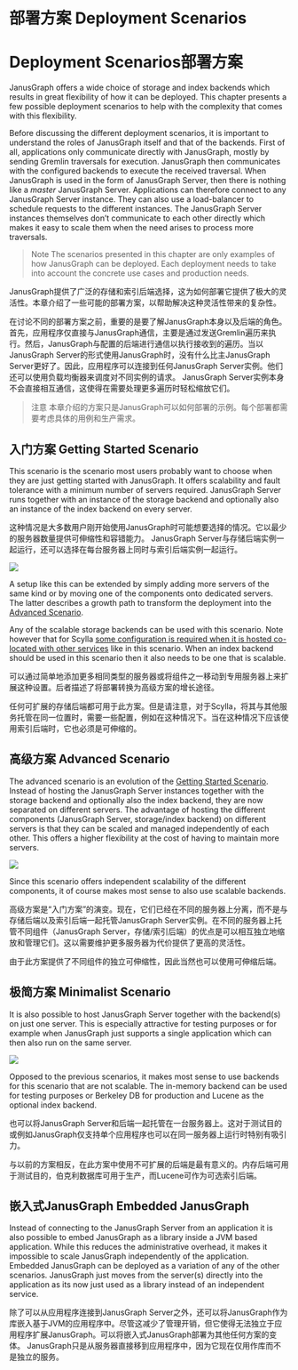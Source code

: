 # 部署方案 Deployment Scenarios
# Deployment Scenarios部署方案
JanusGraph offers a wide choice of storage and index backends which results in great flexibility of how it can be deployed. This chapter presents a few possible deployment scenarios to help with the complexity that comes with this flexibility.

Before discussing the different deployment scenarios, it is important to understand the roles of JanusGraph itself and that of the backends. First of all, applications only communicate directly with JanusGraph, mostly by sending Gremlin traversals for execution. JanusGraph then communicates with the configured backends to execute the received traversal. When JanusGraph is used in the form of JanusGraph Server, then there is nothing like a _master_ JanusGraph Server. Applications can therefore connect to any JanusGraph Server instance. They can also use a load-balancer to schedule requests to the different instances. The JanusGraph Server instances themselves don’t communicate to each other directly which makes it easy to scale them when the need arises to process more traversals.

> Note
The scenarios presented in this chapter are only examples of how JanusGraph can be deployed. Each deployment needs to take into account the concrete use cases and production needs.

JanusGraph提供了广泛的存储和索引后端选择，这为如何部署它提供了极大的灵活性。本章介绍了一些可能的部署方案，以帮助解决这种灵活性带来的复杂性。

在讨论不同的部署方案之前，重要的是要了解JanusGraph本身以及后端的角色。首先，应用程序仅直接与JanusGraph通信，主要是通过发送Gremlin遍历来执行。然后，JanusGraph与配置的后端进行通信以执行接收到的遍历。当以JanusGraph Server的形式使用JanusGraph时，没有什么比主JanusGraph Server更好了。因此，应用程序可以连接到任何JanusGraph Server实例。他们还可以使用负载均衡器来调度对不同实例的请求。 JanusGraph Server实例本身不会直接相互通信，这使得在需要处理更多遍历时轻松缩放它们。

>注意
本章介绍的方案只是JanusGraph可以如何部署的示例。每个部署都需要考虑具体的用例和生产需求。

## 入门方案 Getting Started Scenario 
This scenario is the scenario most users probably want to choose when they are just getting started with JanusGraph. It offers scalability and fault tolerance with a minimum number of servers required. JanusGraph Server runs together with an instance of the storage backend and optionally also an instance of the index backend on every server.

这种情况是大多数用户刚开始使用JanusGraph时可能想要选择的情况。它以最少的服务器数量提供可伸缩性和容错能力。 JanusGraph Server与存储后端实例一起运行，还可以选择在每台服务器上同时与索引后端实例一起运行。

![](https://cdn.nlark.com/yuque/0/2020/svg/1209774/1606533103787-7e008a56-a147-49d6-8657-5d44830d816e.svg#align=left&display=inline&height=700&margin=%5Bobject%20Object%5D&originHeight=700&originWidth=1011&size=0&status=done&style=none&width=1011)

A setup like this can be extended by simply adding more servers of the same kind or by moving one of the components onto dedicated servers. The latter describes a growth path to transform the deployment into the [Advanced Scenario](https://docs.janusgraph.org/basics/deployment/#advanced-scenario).

Any of the scalable storage backends can be used with this scenario. Note however that for Scylla [some configuration is required when it is hosted co-located with other services](http://docs.scylladb.com/getting-started/scylla_in_a_shared_environment/) like in this scenario. When an index backend should be used in this scenario then it also needs to be one that is scalable.

可以通过简单地添加更多相同类型的服务器或将组件之一移动到专用服务器上来扩展这种设置。后者描述了将部署转换为高级方案的增长途径。

任何可扩展的存储后端都可用于此方案。但是请注意，对于Scylla，将其与其他服务托管在同一位置时，需要一些配置，例如在这种情况下。当在这种情况下应该使用索引后端时，它也必须是可伸缩的。

## 高级方案 Advanced Scenario 
The advanced scenario is an evolution of the [Getting Started Scenario](https://docs.janusgraph.org/basics/deployment/#getting-started-scenario). Instead of hosting the JanusGraph Server instances together with the storage backend and optionally also the index backend, they are now separated on different servers. The advantage of hosting the different components (JanusGraph Server, storage/index backend) on different servers is that they can be scaled and managed independently of each other. This offers a higher flexibility at the cost of having to maintain more servers.

![](https://cdn.nlark.com/yuque/0/2020/svg/1209774/1606533104501-7485f9c1-28fd-4b15-928c-ce8dd7ea68d4.svg#align=left&display=inline&height=658&margin=%5Bobject%20Object%5D&originHeight=658&originWidth=1248&size=0&status=done&style=none&width=1248)

Since this scenario offers independent scalability of the different components, it of course makes most sense to also use scalable backends.

高级方案是“入门方案”的演变。现在，它们已经在不同的服务器上分离，而不是与存储后端以及索引后端一起托管JanusGraph Server实例。在不同的服务器上托管不同组件（JanusGraph Server，存储/索引后端）的优点是可以相互独立地缩放和管理它们。这以需要维护更多服务器为代价提供了更高的灵活性。

由于此方案提供了不同组件的独立可伸缩性，因此当然也可以使用可伸缩后端。

## 极简方案 Minimalist Scenario 
It is also possible to host JanusGraph Server together with the backend(s) on just one server. This is especially attractive for testing purposes or for example when JanusGraph just supports a single application which can then also run on the same server.

![](https://cdn.nlark.com/yuque/0/2020/svg/1209774/1606533103388-1dd38479-b20d-4401-91ae-d7a0f9830900.svg#align=left&display=inline&height=204&margin=%5Bobject%20Object%5D&originHeight=204&originWidth=1011&size=0&status=done&style=none&width=1011)

Opposed to the previous scenarios, it makes most sense to use backends for this scenario that are not scalable. The in-memory backend can be used for testing purposes or Berkeley DB for production and Lucene as the optional index backend.

也可以将JanusGraph Server和后端一起托管在一台服务器上。这对于测试目的或例如JanusGraph仅支持单个应用程序也可以在同一服务器上运行时特别有吸引力。

与以前的方案相反，在此方案中使用不可扩展的后端是最有意义的。内存后端可用于测试目的，伯克利数据库可用于生产，而Lucene可作为可选索引后端。

## 嵌入式JanusGraph Embedded JanusGraph 
Instead of connecting to the JanusGraph Server from an application it is also possible to embed JanusGraph as a library inside a JVM based application. While this reduces the administrative overhead, it makes it impossible to scale JanusGraph independently of the application. Embedded JanusGraph can be deployed as a variation of any of the other scenarios. JanusGraph just moves from the server(s) directly into the application as its now just used as a library instead of an independent service.

除了可以从应用程序连接到JanusGraph Server之外，还可以将JanusGraph作为库嵌入基于JVM的应用程序中。尽管这减少了管理开销，但它使得无法独立于应用程序扩展JanusGraph。可以将嵌入式JanusGraph部署为其他任何方案的变体。 JanusGraph只是从服务器直接移到应用程序中，因为它现在仅用作库而不是独立的服务。
